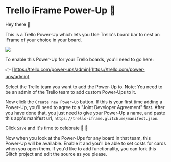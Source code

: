 # Trello iFrame Power-Up 🚀

Hey there 👋

This is a Trello Power-Up which lets you Use Trello's board bar to nest an iFrame of your choice in your board.

![](https://cdn.glitch.com/380a7bed-fba7-4128-9418-b75f0d1d7492%2FScreen%20Shot%202017-05-21%20at%204.31.26%20PM.png?1495409557125)


To enable this Power-Up for your Trello boards, you'll need to go here:

👉  [https://trello.com/power-ups/admin](https://trello.com/power-ups/admin)

Select the Trello team you want to add the Power-Up to. Note: You need to be an admin of the Trello team to add custom Power-Ups to it.

Now click the `Create new Power-Up` button. If this is your first time adding a Power-Up, you'll need to agree to a "Joint Developer Agreement" first. After you have done that, you just need to give your Power-Up a name, and paste this app's manifest url, `https://trello-iframe.glitch.me/manifest.json`.

Click `Save` and it's time to celebrate 🎉 🎊

Now when you look at the Power-Ups for any board in that team, this Power-Up will be available. Enable it and you'll be able to set costs for cards when you open them. If you'd like to add functionality, you can fork this Glitch project and edit the source as you please.
